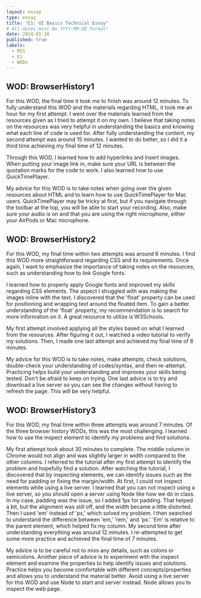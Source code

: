 ```yaml
---
layout: essay
type: essay
title: "E1: UI Basics Technical Essay"
# All dates must be YYYY-MM-DD format!
date: 2024-01-30
published: true
labels:
  - MIS
  - E1
  - WODs
---
```


## WOD: BrowserHistory1

For this WOD, the final time it took me to finish was around 12 minutes. To fully understand this WOD and the materials regarding HTML, it took me an hour for my first attempt. I went over the materials learned from the resources given as I tried to attempt it on my own. I believe that taking notes on the resources was very helpful in understanding the basics and knowing what each line of code is used for. After fully understanding the content, my second attempt was around 15 minutes. I wanted to do better, so I did it a third time achieving my final time of 12 minutes. 

Through this WOD, I learned how to add hyperlinks and insert images. When putting your image link in, make sure your URL is between the quotation marks for the code to work. I also learned how to use QuickTimePlayer. 

My advice for this WOD is to take notes when going over the given resources about HTML and to learn how to use QuickTimePlayer for Mac users. QuickTimePlayer may be tricky at first, but if you navigate through the toolbar at the top, you will be able to start your recording. Also, make sure your audio is on and that you are using the right microphone, either your AirPods or Mac microphone.

## WOD: BrowserHistory2

For this WOD, my final time within two attempts was around 6 minutes. I find this WOD more straightforward regarding CSS and its requirements. Once again, I want to emphasize the importance of taking notes on the resources, such as understanding how to link Google fonts. 

I learned how to properly apply Google fonts and improved my skills regarding CSS elements. The aspect I struggled with was making the images inline with the text. I discovered that the 'float' property can be used for positioning and wrapping text around the floated item. To gain a better understanding of the 'float' property, my recommendation is to search for more information on it. A great resource to utilize is W3Schools.

My first attempt involved applying all the styles based on what I learned from the resources. After figuring it out, I watched a video tutorial to verify my solutions. Then, I made one last attempt and achieved my final time of 6 minutes. 

My advice for this WOD is to take notes, make attempts, check solutions, double-check your understanding of codes/syntax, and then re-attempt. Practicing helps build your understanding and improves your skills being tested. Don't be afraid to keep on trying. One last advice is to try and download a live server so you can see the changes without having to refresh the page. This will be very helpful.

## WOD: BrowserHistory3

For this WOD, my final time within three attempts was around 7 minutes. Of the three browser history WODs, this was the most challenging. I learned how to use the inspect element to identify my problems and find solutions.

My first attempt took about 30 minutes to complete. The middle column in Chrome would not align and was slightly larger in width compared to the other columns. I referred to the tutorial after my first attempt to identify the problem and hopefully find a solution. After watching the tutorial, I discovered that by inspecting elements, we can identify issues such as the need for padding or fixing the margin/width. At first, I could not inspect elements while using a live server. I learned that you can not inspect using a live server, so you should open a server using Node like how we do in class. In my case, padding was the issue, so I added 1px for padding. That helped a bit, but the alignment was still off, and the width became a little distorted. Then I used 'em' instead of 'px,' which solved my problem. I then searched to understand the difference between 'em,' 'rem,' and 'px.' 'Em' is relative to the parent element, which helped fix my column. My second time after understanding everything was around 12 minutes. I re-attempted to get some more practice and achieved the final time of 7 minutes.

My advice is to be careful not to miss any details, such as colons or semicolons. Another piece of advice is to experiment with the inspect element and examine the properties to help identify issues and solutions. Practice helps you become comfortable with different concepts/properties and allows you to understand the material better. Avoid using a live server for this WOD and use Node to start and server instead. Node allows you to inspect the web page.
